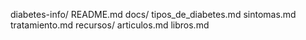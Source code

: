 diabetes-info/
README.md
docs/
tipos_de_diabetes.md
sintomas.md
tratamiento.md
recursos/
articulos.md
libros.md
